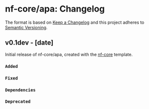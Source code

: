 # nf-core/apa: Changelog

The format is based on [Keep a Changelog](https://keepachangelog.com/en/1.0.0/)
and this project adheres to [Semantic Versioning](https://semver.org/spec/v2.0.0.html).

## v0.1dev - [date]

Initial release of nf-core/apa, created with the [nf-core](https://nf-co.re/) template.

### `Added`

### `Fixed`

### `Dependencies`

### `Deprecated`
